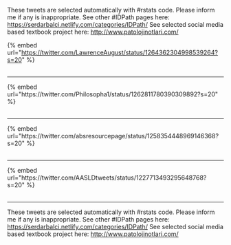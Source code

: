 

These tweets are selected automatically with #rstats code. Please inform me if any is inappropriate.
See other #IDPath pages here: https://serdarbalci.netlify.com/categories/IDPath/ 
See selected social media based textbook project here: http://www.patolojinotlari.com/

{% embed url="https://twitter.com/LawrenceAugust/status/1264362304998539264?s=20" %}<br>
<br>
<hr>
{% embed url="https://twitter.com/Philosopha1/status/1262811780390309892?s=20" %}<br>
<br>
<hr>
{% embed url="https://twitter.com/absresourcepage/status/1258354448969146368?s=20" %}<br>
<br>
<hr>
{% embed url="https://twitter.com/AASLDtweets/status/1227713493295648768?s=20" %}<br>
<br>
<hr>


These tweets are selected automatically with #rstats code. Please inform me if any is inappropriate.
See other #IDPath pages here: https://serdarbalci.netlify.com/categories/IDPath/ 
See selected social media based textbook project here: http://www.patolojinotlari.com/
